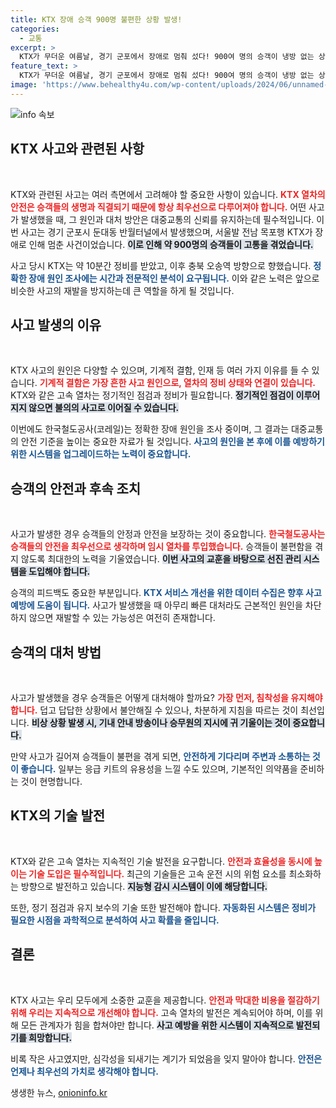 ```yaml
---
title: KTX 장애 승객 900명 불편한 상황 발생!
categories:
  - 교통
excerpt: >
  KTX가 무더운 여름날, 경기 군포에서 장애로 멈춰 섰다! 900여 명의 승객이 냉방 없는 상황에서 고통을 겪었다. 코레일은 대체 열차를 투입해 승객들을 안전하게 이동시켰지만, 사고의 진짜 원인은 과연 무엇일까? 클릭해 자세한 내용을 확인하세요!
feature_text: >
  KTX가 무더운 여름날, 경기 군포에서 장애로 멈춰 섰다! 900여 명의 승객이 냉방 없는 상황에서 고통을 겪었다. 코레일은 대체 열차를 투입해 승객들을 안전하게 이동시켰지만, 사고의 진짜 원인은 과연 무엇일까? 클릭해 자세한 내용을 확인하세요!
image: 'https://www.behealthy4u.com/wp-content/uploads/2024/06/unnamed-file.png'
---
```


<p><img src="https://www.behealthy4u.com/wp-content/uploads/2024/06/unnamed-file.png" alt="info 속보" /></p>

<h2 data-ke-size="size26">KTX 사고와 관련된 사항</h2>

<p data-ke-size="size16">&nbsp;</p>

<p>KTX와 관련된 사고는 여러 측면에서 고려해야 할 중요한 사항이 있습니다. <b><span style="color: #ee2323;">KTX 열차의 안전은 승객들의 생명과 직결되기 때문에 항상 최우선으로 다루어져야 합니다.</span></b> 어떤 사고가 발생했을 때, 그 원인과 대처 방안은 대중교통의 신뢰를 유지하는데 필수적입니다. 이번 사고는 경기 군포시 둔대동 반월터널에서 발생했으며, 서울발 전남 목포행 KTX가 장애로 인해 멈춘 사건이었습니다. <b><span style="background-color: #21538527;">이로 인해 약 900명의 승객들이 고통을 겪었습니다.</span></b> </p>

<p>사고 당시 KTX는 약 10분간 정비를 받았고, 이후 충북 오송역 방향으로 향했습니다. <b><span style="color: #1a5490;">정확한 장애 원인 조사에는 시간과 전문적인 분석이 요구됩니다.</span></b> 이와 같은 노력은 앞으로 비슷한 사고의 재발을 방지하는데 큰 역할을 하게 될 것입니다.</p>

<h2 data-ke-size="size26">사고 발생의 이유</h2>

<p data-ke-size="size16">&nbsp;</p>

<p>KTX 사고의 원인은 다양할 수 있으며, 기계적 결함, 인재 등 여러 가지 이유를 들 수 있습니다. <b><span style="color: #ee2323;">기계적 결함은 가장 흔한 사고 원인으로, 열차의 정비 상태와 연결이 있습니다.</span></b> KTX와 같은 고속 열차는 정기적인 점검과 정비가 필요합니다. <b><span style="background-color: #21538527;">정기적인 점검이 이루어지지 않으면 불의의 사고로 이어질 수 있습니다.</span></b> </p>

<p>이번에도 한국철도공사(코레일)는 정확한 장애 원인을 조사 중이며, 그 결과는 대중교통의 안전 기준을 높이는 중요한 자료가 될 것입니다. <b><span style="color: #1a5490;">사고의 원인을 본 후에 이를 예방하기 위한 시스템을 업그레이드하는 노력이 중요합니다.</span></b></p>

<h2 data-ke-size="size26">승객의 안전과 후속 조치</h2>

<p data-ke-size="size16">&nbsp;</p>

<p>사고가 발생한 경우 승객들의 안정과 안전을 보장하는 것이 중요합니다. <b><span style="color: #ee2323;">한국철도공사는 승객들의 안전을 최우선으로 생각하며 임시 열차를 투입했습니다.</span></b> 승객들이 불편함을 겪지 않도록 최대한의 노력을 기울였습니다. <b><span style="background-color: #21538527;">이번 사고의 교훈을 바탕으로 선진 관리 시스템을 도입해야 합니다.</span></b> </p>

<p>승객의 피드백도 중요한 부분입니다. <b><span style="color: #1a5490;">KTX 서비스 개선을 위한 데이터 수집은 향후 사고 예방에 도움이 됩니다.</span></b> 사고가 발생했을 때 아무리 빠른 대처라도 근본적인 원인을 차단하지 않으면 재발할 수 있는 가능성은 여전히 존재합니다.</p>

<h2 data-ke-size="size26">승객의 대처 방법</h2>

<p data-ke-size="size16">&nbsp;</p>

<p>사고가 발생했을 경우 승객들은 어떻게 대처해야 할까요? <b><span style="color: #ee2323;">가장 먼저, 침착성을 유지해야 합니다.</span></b> 덥고 답답한 상황에서 불안해질 수 있으나, 차분하게 지침을 따르는 것이 최선입니다. <b><span style="background-color: #21538527;">비상 상황 발생 시, 기내 안내 방송이나 승무원의 지시에 귀 기울이는 것이 중요합니다.</span></b> </p>

<p>만약 사고가 길어져 승객들이 불편을 겪게 되면, <b><span style="color: #1a5490;">안전하게 기다리며 주변과 소통하는 것이 좋습니다.</span></b> 일부는 응급 키트의 유용성을 느낄 수도 있으며, 기본적인 의약품을 준비하는 것이 현명합니다.</p>

<h2 data-ke-size="size26">KTX의 기술 발전</h2>

<p data-ke-size="size16">&nbsp;</p>

<p>KTX와 같은 고속 열차는 지속적인 기술 발전을 요구합니다. <b><span style="color: #ee2323;">안전과 효율성을 동시에 높이는 기술 도입은 필수적입니다.</span></b> 최근의 기술들은 고속 운전 시의 위험 요소를 최소화하는 방향으로 발전하고 있습니다. <b><span style="background-color: #21538527;">지능형 감시 시스템이 이에 해당합니다.</span></b> </p>

<p>또한, 정기 점검과 유지 보수의 기술 또한 발전해야 합니다. <b><span style="color: #1a5490;">자동화된 시스템은 정비가 필요한 시점을 과학적으로 분석하여 사고 확률을 줄입니다.</span></b> </p>

<h2 data-ke-size="size26">결론</h2>

<p data-ke-size="size16">&nbsp;</p>

<p>KTX 사고는 우리 모두에게 소중한 교훈을 제공합니다. <b><span style="color: #ee2323;">안전과 막대한 비용을 절감하기 위해 우리는 지속적으로 개선해야 합니다.</span></b> 고속 열차의 발전은 계속되어야 하며, 이를 위해 모든 관계자가 힘을 합쳐야만 합니다. <b><span style="background-color: #21538527;">사고 예방을 위한 시스템이 지속적으로 발전되기를 희망합니다.</span></b> </p>

<p>비록 작은 사고였지만, 심각성을 되새기는 계기가 되었음을 잊지 말아야 합니다. <b><span style="color: #1a5490;">안전은 언제나 최우선의 가치로 생각해야 합니다.</span></b></p>
생생한 뉴스, <a href="https://onioninfo.kr" rel="dofollow">onioninfo.kr</a>


